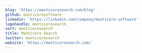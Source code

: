 ```yaml
---
blog: 'https://manticoresearch.com/blog'
github: manticoresoftware
linkedin: 'https://linkedin.com/company/manticore-software'
logohandle: manticoresearch
sort: manticoresearch
title: Manticore Search
twitter: manticoresearch
website: 'https://manticoresearch.com/'
---
```

